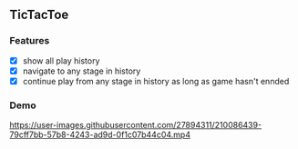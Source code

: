 ## TicTacToe

### Features
- [x] show all play history
- [x] navigate to any stage in history
- [x] continue play from any stage in history as long as game hasn't ennded

### Demo
https://user-images.githubusercontent.com/27894311/210086439-79cff7bb-57b8-4243-ad9d-0f1c07b44c04.mp4
